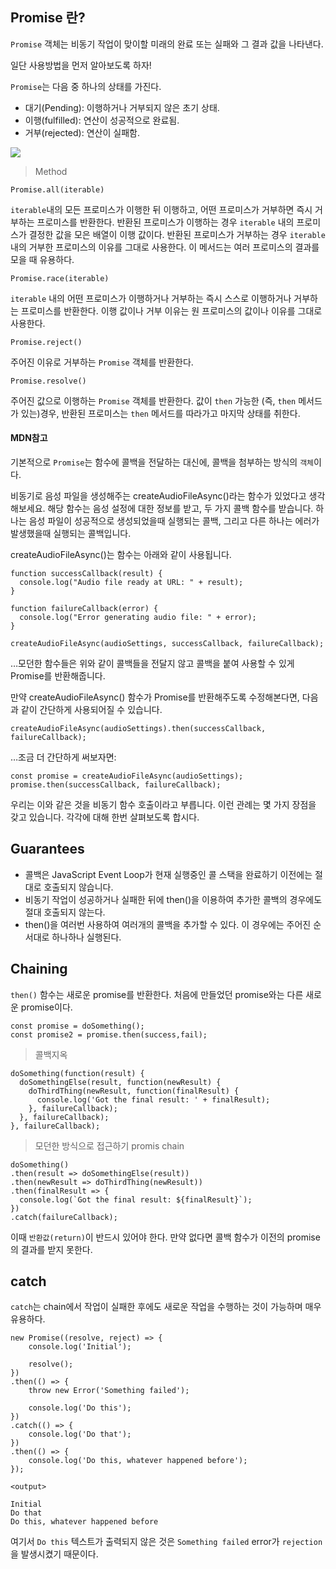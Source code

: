 ## Promise 란?
<code>Promise</code> 객체는 비동기 작업이 맞이할 미래의 완료 또는 실패와 그 결과 값을 나타낸다.

일단 사용방법을 먼저 알아보도록 하자!

<code>Promise</code>는 다음 중 하나의 상태를 가진다.
- 대기(Pending): 이행하거나 거부되지 않은 초기 상태.
- 이행(fulfilled): 연산이 성공적으로 완료됨.
- 거부(rejected): 연산이 실패함.

<img src="https://mdn.mozillademos.org/files/8633/promises.png">


> Method

<code>Promise.all(iterable)</code>

<code>iterable</code>내의 모든 프로미스가 이행한 뒤 이행하고, 어떤 프로미스가 거부하면 즉시 거부하는 프로미스를 반환한다. 반환된 프로미스가 이행하는 경우 <code>iterable</code> 내의 프로미스가 결정한 값을 모은 배열이 이행 값이다. 반환된 프로미스가 거부하는 경우 <code>iterable</code> 내의 거부한 프로미스의 이유를 그대로 사용한다. 이 메서드는 여러 프로미스의 결과를 모을 때 유용하다.

<code>Promise.race(iterable)</code>

<code>iterable</code> 내의 어떤 프로미스가 이행하거나 거부하는 즉시 스스로 이행하거나 거부하는 프로미스를 반환한다. 이행 값이나 거부 이유는 원 프로미스의 값이나 이유를 그대로 사용한다.

<code>Promise.reject()</code>

주어진 이유로 거부하는 <code>Promise</code> 객체를 반환한다.

<code>Promise.resolve()</code>

주어진 값으로 이행하는 <code>Promise</code> 객체를 반환한다. 값이 <code>then</code> 가능한 (즉, <code>then</code> 메서드가 있는)경우, 반환된 프로미스는 <code>then</code> 메서드를 따라가고 마지막 상태를 취한다.

#### MDN참고

기본적으로 <code>Promise</code>는 함수에 콜백을 전달하는 대신에, 콜백을 첨부하는 방식의 <code>객체</code>이다.

비동기로 음성 파일을 생성해주는  createAudioFileAsync()라는 함수가 있었다고 생각해보세요. 해당 함수는 음성 설정에 대한 정보를 받고, 두 가지 콜백 함수를 받습니다. 하나는 음성 파일이 성공적으로 생성되었을때 실행되는 콜백, 그리고 다른 하나는 에러가 발생했을때 실행되는 콜백입니다.

createAudioFileAsync()는 함수는 아래와 같이 사용됩니다.  
```
function successCallback(result) {
  console.log("Audio file ready at URL: " + result);
}

function failureCallback(error) {
  console.log("Error generating audio file: " + error);
}

createAudioFileAsync(audioSettings, successCallback, failureCallback);
```
…모던한 함수들은 위와 같이 콜백들을 전달지 않고 콜백을 붙여 사용할 수 있게 Promise를 반환해줍니다.

만약 createAudioFileAsync() 함수가 Promise를 반환해주도록 수정해본다면, 다음과 같이 간단하게 사용되어질 수 있습니다.
```
createAudioFileAsync(audioSettings).then(successCallback, failureCallback);
```
…조금 더 간단하게 써보자면:
```
const promise = createAudioFileAsync(audioSettings);
promise.then(successCallback, failureCallback);
```
우리는 이와 같은 것을 비동기 함수 호출이라고 부릅니다. 이런 관례는 몇 가지 장점을 갖고 있습니다. 각각에 대해 한번 살펴보도록 합시다. 

## Guarantees

- 콜백은 JavaScript Event Loop가 현재 실행중인 콜 스택을 완료하기 이전에는 절대로 호출되지 않습니다.
- 비동기 작업이 성공하거나 실패한 뒤에 then()을 이용하여 추가한 콜백의 경우에도 절대 호출되지 않는다.
- then()을 여러번 사용하여 여러개의 콜백을 추가할 수 있다. 이 경우에는 주어진 순서대로 하나하나 실행된다.

## Chaining
<code>then()</code> 함수는 새로운 promise를 반환한다.
처음에 만들었던 promise와는 다른 새로운 promise이다.
```
const promise = doSomething();
const promise2 = promise.then(success,fail);
```

> 콜백지옥
```
doSomething(function(result) {
  doSomethingElse(result, function(newResult) {
    doThirdThing(newResult, function(finalResult) {
      console.log('Got the final result: ' + finalResult);
    }, failureCallback);
  }, failureCallback);
}, failureCallback);
```

> 모던한 방식으로 접근하기 promis chain
```
doSomething()
.then(result => doSomethingElse(result))
.then(newResult => doThirdThing(newResult))
.then(finalResult => {
  console.log(`Got the final result: ${finalResult}`);
})
.catch(failureCallback);
```
이때 <code>반환값(return)</code>이 반드시 있어야 한다. 만약 없다면 콜백 함수가 이전의 promise의 결과를 받지 못한다.

## catch

<code>catch</code>는 chain에서 작업이 실패한 후에도 새로운 작업을 수행하는 것이 가능하며 매우 유용하다.

```
new Promise((resolve, reject) => {
    console.log('Initial');

    resolve();
})
.then(() => {
    throw new Error('Something failed');

    console.log('Do this');
})
.catch(() => {
    console.log('Do that');
})
.then(() => {
    console.log('Do this, whatever happened before');
});

<output>

Initial
Do that
Do this, whatever happened before
```
여기서 <code>Do this</code> 텍스트가 출력되지 않은 것은 <code>Something failed</code> error가 <code>rejection</code>을 발생시켰기 때문이다.




